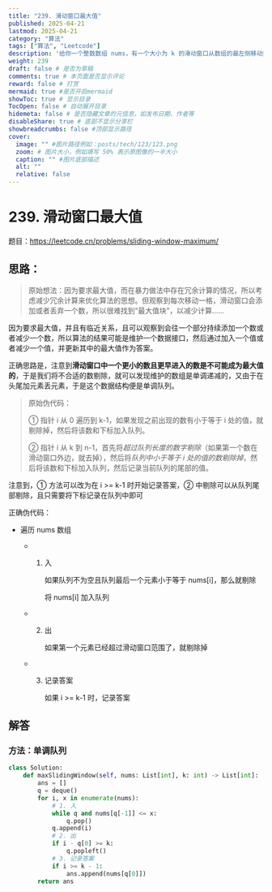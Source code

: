 ```yaml
---
title: "239. 滑动窗口最大值"
published: 2025-04-21
lastmod: 2025-04-21
category: "算法"
tags: ["算法", "Leetcode"]
description: '给你一个整数数组 nums，有一个大小为 k 的滑动窗口从数组的最左侧移动到数组的最右侧。你只可以看到在滑动窗口内的 k 个数字。滑动窗口每次只向右移动一位。返回滑动窗口中的最大值 。'
weight: 239
draft: false # 是否为草稿
comments: true # 本页面是否显示评论
reward: false # 打赏
mermaid: true #是否开启mermaid
showToc: true # 显示目录
TocOpen: false # 自动展开目录
hidemeta: false # 是否隐藏文章的元信息，如发布日期、作者等
disableShare: true # 底部不显示分享栏
showbreadcrumbs: false #顶部显示路径
cover:
  image: "" #图片路径例如：posts/tech/123/123.png
  zoom: # 图片大小，例如填写 50% 表示原图像的一半大小
  caption: "" #图片底部描述
  alt: ""
  relative: false
---
```


# 239. 滑动窗口最大值

题目：https://leetcode.cn/problems/sliding-window-maximum/



## 思路：

> 原始想法：因为要求最大值，而在暴力做法中存在冗余计算的情况，所以考虑减少冗余计算来优化算法的思想。但观察到每次移动一格，滑动窗口会添加或者丢弃一个数，所以很难找到“最大值块”，以减少计算……

因为要求最大值，并且有临近关系，且可以观察到会往一个部分持续添加一个数或者减少一个数，所以算法的结果可能是维护一个数据接口，然后通过加入一个值或者减少一个值，并更新其中的最大值作为答案。

正确思路是，注意到**滑动窗口中一个更小的数且更早进入的数是不可能成为最大值的**，于是我们将不合适的数剔除，就可以发现维护的数组是单调递减的，又由于在头尾加元素丢元素，于是这个数据结构便是单调队列。

> 原始伪代码：
>
> ① 指针 i 从 0 遍历到 k-1，如果发现之前出现的数有小于等于 i 处的值，就剔除掉，然后将该数和下标加入队列。
>
> ② 指针 i 从 k 到 n-1，首先将*超过队列长度的数字剔除*（如果第一个数在滑动窗口外边，就去掉），然后将*队列中小于等于 i 处的值的数剔除掉*，然后将该数和下标加入队列，然后记录当前队列的尾部的值。

注意到，① 方法可以改为在 i >= k-1 时开始记录答案，② 中剔除可以从队列尾部剔除，且只需要将下标记录在队列中即可

正确伪代码：

- 遍历 nums 数组

  - 1. 入

       如果队列不为空且队列最后一个元素小于等于 nums[i]，那么就剔除

       将 nums[i] 加入队列

  - 2. 出

       如果第一个元素已经超过滑动窗口范围了，就剔除掉

  - 3. 记录答案

       如果 i >= k-1 时，记录答案



## 解答

### 方法：单调队列

```python
class Solution:
    def maxSlidingWindow(self, nums: List[int], k: int) -> List[int]:
        ans = []
        q = deque()
        for i, x in enumerate(nums):
            # 1. 入
            while q and nums[q[-1]] <= x:
                q.pop()
            q.append(i)
            # 2. 出
            if i - q[0] >= k:
                q.popleft()
            # 3. 记录答案
            if i >= k - 1:
                ans.append(nums[q[0]])
        return ans
```

